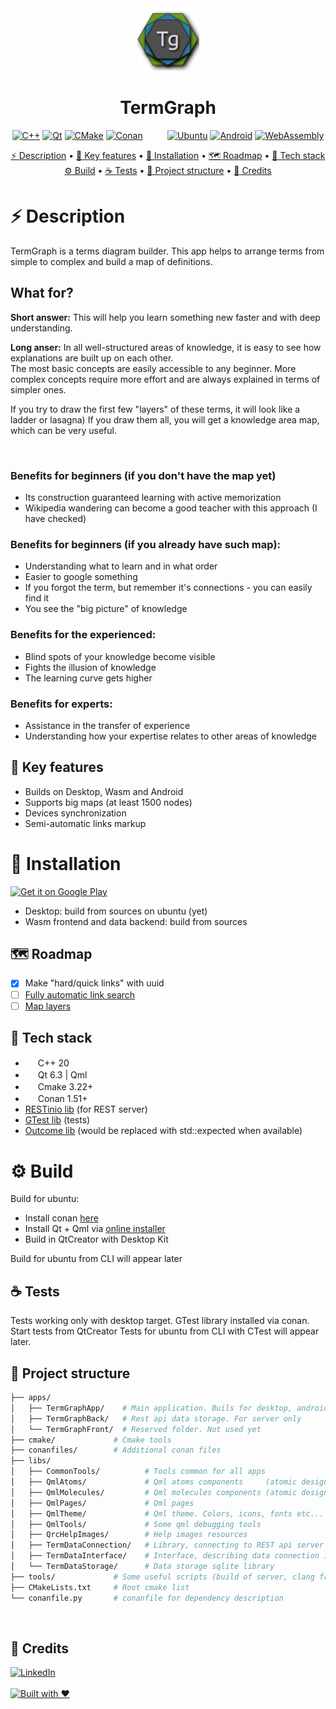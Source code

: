 <!-- TODO:
4 Build
- Scripts for building main apps

5 Tests
- CTest api

8 Screenshots
- Make them svg
- Add screenshots

9 Badges
- https://forthebadge.com/
- CI
- Tests

11 Recomendations
- Check different github themes
- Width 100 characters
- Contribution guideline
- Project page with GitHub pages?
- Meetup speech
- Changelog
- Project news
- Make fixes to my personal profile page on github 

14 How to Use? Maybe wiki?
18 Support
- GitHub?
- Patreon?
- Other?

20 Info
- Readme gives x5 to project stars
- Talk to every community individually
- Try to be in Trending section, but topics is also ok
-->

<div align="center">
    <img 
      width="100" 
      alt="TermGraph" 
      src="apps/TermGraphApp/resources/applicationIcons/appIcon128x128.png">
    <h1>TermGraph</h1>
</div>


<div align="center">

[![C++](https://img.shields.io/badge/C%2B%2B-00599C?style=for-the-badge&logo=c%2B%2B&logoColor=white)](https://isocpp.org/)
[![Qt](https://img.shields.io/badge/Qt-41CD52?style=for-the-badge&logo=qt&logoColor=white)](https://www.qt.io/)
[![CMake](https://img.shields.io/badge/CMake-064F8C?style=for-the-badge&logo=cmake&logoColor=white)](https://cmake.org/)
[![Conan](https://img.shields.io/badge/Conan-6699cb?style=for-the-badge&logo=conan&logoColor=white)](https://conan.io/)
&nbsp;&nbsp;&nbsp;&nbsp;&nbsp;&nbsp;&nbsp;&nbsp;
[![Ubuntu](https://img.shields.io/badge/Ubuntu-E95420?style=for-the-badge&logo=ubuntu&logoColor=white)]()
[![Android](https://img.shields.io/badge/Android-3DDC84?style=for-the-badge&logo=android&logoColor=white)](https://play.google.com/store/apps/details?id=app.termgraph&pcampaignid=pcampaignidMKT-Other-global-all-co-prtnr-py-PartBadge-Mar2515-1)
[![WebAssembly](https://img.shields.io/badge/WebAssembly-654FF0?style=for-the-badge&logo=WebAssembly&logoColor=white)]()

</div>

<div align="center">

[⚡️ Description](#%EF%B8%8F-description) • [🌿 Key features](#-key-features) • [🚀 Installation](#-installation) • [🗺 Roadmap](#-roadmap) • 
[🧬 Tech stack](#-tech-stack)<br>
[⚙️ Build](#%EF%B8%8F-build) • [☕️ Tests](#%EF%B8%8F-tests) • [💠 Project structure](#-project-structure) • [:pushpin: Credits](#pushpin-credits) 

</div>

# ⚡️ Description
TermGraph is a terms diagram builder. This app helps to arrange terms from simple to complex and build a map of definitions.

## What for?
**Short answer:** This will help you learn something new faster and with deep understanding.

**Long anser:**
In all well-structured areas of knowledge, it is easy to see how explanations are built up on each other. <br>
The most basic concepts are easily accessible to any beginner. More complex concepts require more effort and are always explained in terms of simpler ones.

If you try to draw the first few "layers" of these terms, it will look like a ladder or lasagna) If you draw them all, you will get a knowledge area map, which can be very useful.

<img>

### Benefits for beginners (if you don't have the map yet)
- Its construction guaranteed learning with active memorization
- Wikipedia wandering can become a good teacher with this approach (I have checked)

### Benefits for beginners (if you already have such map):
- Understanding what to learn and in what order
- Easier to google something
- If you forgot the term, but remember it's connections - you can easily find it
- You see the "big picture" of knowledge

### Benefits for the experienced:
- Blind spots of your knowledge become visible
- Fights the illusion of knowledge
- The learning curve gets higher

### Benefits for experts:
- Assistance in the transfer of experience
- Understanding how your expertise relates to other areas of knowledge

## 🌿 Key features
- Builds on Desktop, Wasm and Android
- Supports big maps (at least 1500 nodes)
- Devices synchronization
- Semi-automatic links markup

# 🚀 Installation
<a href='https://play.google.com/store/apps/details?id=app.termgraph&pcampaignid=pcampaignidMKT-Other-global-all-co-prtnr-py-PartBadge-Mar2515-1'><img alt='Get it on Google Play' width="160" height="60" src='https://play.google.com/intl/en_us/badges/static/images/badges/en_badge_web_generic.png'/></a>
- Desktop: build from sources on ubuntu (yet)
- Wasm frontend and data backend: build from sources

## 🗺 Roadmap
- [x] Make "hard/quick links" with uuid
- [ ] [Fully automatic link search](https://github.com/SavenkovIgor/TermGraph/issues/5)
- [ ] [Map layers](https://github.com/SavenkovIgor/TermGraph/issues/6)

## 🧬 Tech stack
- <img src="https://isocpp.org/favicon.ico" width="16" height="16"> C++ 20
- <img src="https://www.qt.io/hubfs/2016_Qt_Logo/qt_logo_green_rgb_16x16.png" width="16" height="16"> Qt 6.3 | Qml
- <img src="https://cmake.org/wp-content/uploads/2019/05/cropped-cmake_512-32x32.png" width="16" height="16"> Cmake 3.22+
- <img src="https://conan.io/favicon.png" width="16" height="16"> Conan 1.51+
- [RESTinio lib](https://github.com/Stiffstream/restinio) (for REST server)
- [GTest lib](https://github.com/google/googletest) (tests)
- [Outcome lib](https://github.com/ned14/outcome) (would be replaced with std::expected when available)

# ⚙️ Build
Build for ubuntu:
- Install conan [here](https://docs.conan.io/en/latest/installation.html)
- Install Qt + Qml via [online installer](https://www.qt.io/download-qt-installer)
- Build in QtCreator with Desktop Kit

Build for ubuntu from CLI will appear later

## ☕️ Tests
Tests working only with desktop target. GTest library installed via conan. Start tests from QtCreator
Tests for ubuntu from CLI with CTest will appear later.

## 💠 Project structure
```bash
├── apps/                
│   ├── TermGraphApp/    # Main application. Buils for desktop, android and wasm(for now) 
│   ├── TermGraphBack/   # Rest api data storage. For server only
│   └── TermGraphFront/  # Reserved folder. Not used yet
├── cmake/             # Cmake tools
├── conanfiles/        # Additional conan files
├── libs/                
│   ├── CommonTools/          # Tools common for all apps
│   ├── QmlAtoms/             # Qml atoms components     (atomic design)
│   ├── QmlMolecules/         # Qml molecules components (atomic design)
│   ├── QmlPages/             # Qml pages
│   ├── QmlTheme/             # Qml theme. Colors, icons, fonts etc...
│   ├── QmlTools/             # Some qml debugging tools
│   ├── QrcHelpImages/        # Help images resources
│   ├── TermDataConnection/   # Library, connecting to REST api server
│   ├── TermDataInterface/    # Interface, describing data connection interface 
│   └── TermDataStorage/      # Data storage sqlite library
├── tools/             # Some useful scripts (build of server, clang fromat etc...)
├── CMakeLists.txt     # Root cmake list
└── conanfile.py       # conanfile for dependency description
```
<br/>

## :pushpin: Credits
[![LinkedIn](https://img.shields.io/badge/LinkedIn-SavenkovIgor-555555?style=for-the-badge&logo=linkedin&logoColor=white&labelColor=0077B5)](https://www.linkedin.com/in/savenkovigor-dev/)
<br/>
<br/>
[![Built with ❤️](https://img.shields.io/badge/Coded%20with-%E2%9D%A4%EF%B8%8F-e36d25?style=for-the-badge)](https://github.com/SavenkovIgor/TermGraph)


